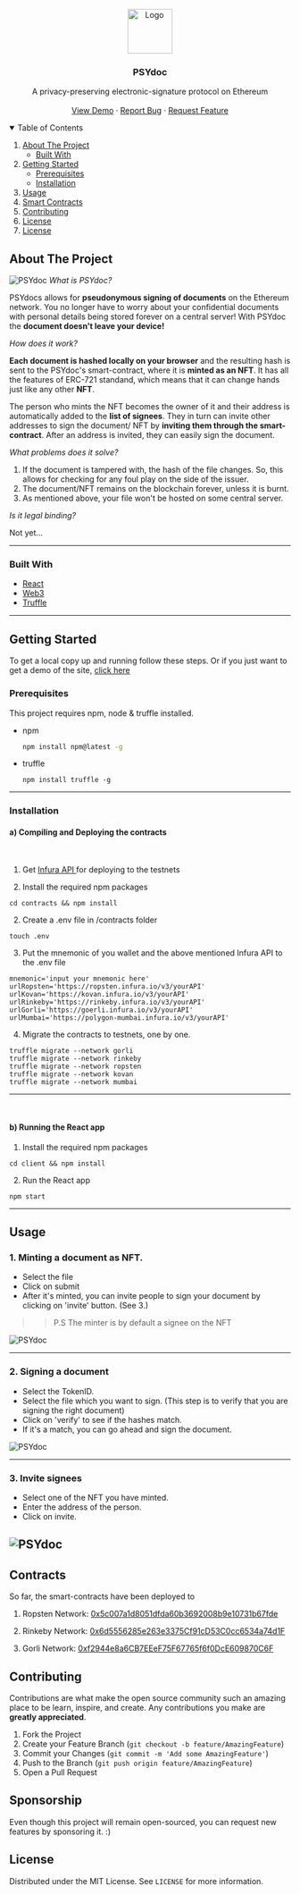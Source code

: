 
<p align="center">
  <a href="https://psydoc.vercel.app/">
    <img src="./client/public/logo192.png" alt="Logo" width="80" height="80">
  </a>

  <h3 align="center">PSYdoc</h3>

  <p align="center">
    A privacy-preserving electronic-signature protocol on Ethereum
    <br />
    <br />
    <a href="https://psydoc.vercel.app/">View Demo</a>
    ·
    <a href="https://github.com/merkle-groot/PSYdoc/issues">Report Bug</a>
    ·
    <a href="https://github.com/merkle-groot/PSYdoc/issues/issues">Request Feature</a>
  </p>
</p>



<!-- TABLE OF CONTENTS -->
<details open="open">
  <summary>Table of Contents</summary>
  <ol>
    <li>
      <a href="#about-the-project">About The Project</a>
      <ul>
        <li><a href="#built-with">Built With</a></li>
      </ul>
    </li>
    <li>
      <a href="#getting-started">Getting Started</a>
      <ul>
        <li><a href="#prerequisites">Prerequisites</a></li>
        <li><a href="#installation">Installation</a></li>
      </ul>
    </li>
    <li><a href="#usage">Usage</a></li>
    <li><a href="#contracts">Smart Contracts</a></li>
    <li><a href="#contributing">Contributing</a></li>
    <li><a href="#sponsorship">License</a></li>
    <li><a href="#license">License</a></li>
  </ol>
</details>



<!-- ABOUT THE PROJECT -->
## About The Project

![PSYdoc](./readme-src/screen1.png)
*What is PSYdoc?*

PSYdocs allows for **pseudonymous signing of documents** on the Ethereum network. You no longer have to worry about your confidential documents with personal details being stored forever on a central server! With PSYdoc the **document doesn't leave your device!**

*How does it work?*

**Each document is hashed locally on your browser** and the resulting hash is sent to the PSYdoc's smart-contract, where it is **minted as an NFT**. It has all the features of ERC-721 standand, which means that it can change hands just like any other **NFT**.

The person who mints the NFT becomes the owner of it and their address is automatically added to the **list of signees**. They in turn can invite other addresses to sign the document/ NFT by **inviting them through the smart-contract**. After an address is invited, they can easily sign the document.

*What problems does it solve?*

1. If the document is tampered with, the hash of the file changes. So, this allows for checking for any foul play on the side of the issuer.
2. The document/NFT remains on the blockchain forever, unless it is burnt.
3. As mentioned above, your file won't be hosted on some central server.

*Is it legal binding?*

Not yet...

---
### Built With

* [React](https://getbootstrap.com)
* [Web3](https://web3js.readthedocs.io/)
* [Truffle](https://www.trufflesuite.com/)


---
<!-- GETTING STARTED -->
## Getting Started

To get a local copy up and running follow these steps.
Or if you just want to get a demo of the site, [click here](https://psydoc.vercel.app/)

### Prerequisites

This project requires npm, node & truffle installed.
* npm
  ```sh
  npm install npm@latest -g
  ```
* truffle
  ```
  npm install truffle -g
  ```

---
### Installation

#### a) Compiling and Deploying the contracts
</br>


1. Get <a href="https://infura.io/">Infura API </a>for deploying to the testnets

2. Install the required npm packages
```
cd contracts && npm install
```
2. Create a .env file in /contracts folder
```
touch .env
```
3. Put the mnemonic of you wallet and the above mentioned Infura API to the .env file
```
mnemonic='input your mnemonic here'
urlRopsten='https://ropsten.infura.io/v3/yourAPI'
urlKovan='https://kovan.infura.io/v3/yourAPI'
urlRinkeby='https://rinkeby.infura.io/v3/yourAPI'
urlGorli='https://goerli.infura.io/v3/yourAPI'
urlMumbai='https://polygon-mumbai.infura.io/v3/yourAPI'
```
4. Migrate the contracts to testnets, one by one.
```
truffle migrate --network gorli
truffle migrate --network rinkeby
truffle migrate --network ropsten
truffle migrate --network kovan
truffle migrate --network mumbai
```
---
</br> 

#### b) Running the React app

1. Install the required npm packages
```
cd client && npm install
```
2. Run the React app
```
npm start
```
---
<!-- USAGE EXAMPLES -->
## Usage

### 1. Minting a document as NFT.
* Select the file
* Click on submit
* After it's minted, you can invite people to sign your document by clicking on 'invite' button. (See 3.)
>> P.S 
The minter is by default a signee on the NFT

![PSYdoc](./readme-src/mint.png)

---
### 2. Signing a document
* Select the TokenID.
* Select the file which you want to sign. (This step is to verify that you are signing the right document)
* Click on 'verify' to see if the hashes match.
* If it's a match, you can go ahead and sign the document.

![PSYdoc](./readme-src/sign.png)

---
### 3. Invite signees
* Select one of the NFT you have minted.
* Enter the address of the person.
* Click on invite.

![PSYdoc](./readme-src/invite.png)
---

<!-- CONTRACTS -->
## Contracts
So far, the smart-contracts have been deployed to 
1. Ropsten Network: [0x5c007a1d8051dfda60b3692008b9e10731b67fde](https://ropsten.etherscan.io/address/0x5c007a1d8051dfda60b3692008b9e10731b67fde)

2. Rinkeby Network: [0x6d5556285e263e3375Cf91cD53C0cc6534a74d1F](https://rinkeby.etherscan.io/address/0x6d5556285e263e3375Cf91cD53C0cc6534a74d1F)

3. Gorli Network: [0xf2944e8a6CB7EEeF75F67765f6f0DcE609870C6F](https://goerli.etherscan.io/address/0xf2944e8a6CB7EEeF75F67765f6f0DcE609870C6F#readContract)


<!-- CONTRIBUTING -->
## Contributing

Contributions are what make the open source community such an amazing place to be learn, inspire, and create. Any contributions you make are **greatly appreciated**.

1. Fork the Project
2. Create your Feature Branch (`git checkout -b feature/AmazingFeature`)
3. Commit your Changes (`git commit -m 'Add some AmazingFeature'`)
4. Push to the Branch (`git push origin feature/AmazingFeature`)
5. Open a Pull Request


## Sponsorship

Even though this project will remain open-sourced, you can request new features by sponsoring it. :)
<!-- LICENSE -->
## License

Distributed under the MIT License. See `LICENSE` for more information.



